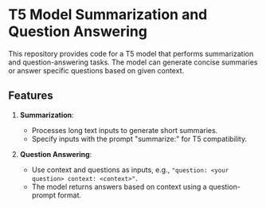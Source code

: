 # T5 Model Summarization and Question Answering

This repository provides code for a T5 model that performs summarization and question-answering tasks. The model can generate concise summaries or answer specific questions based on given context.

## Features

1. **Summarization**:
   - Processes long text inputs to generate short summaries.
   - Specify inputs with the prompt "summarize:" for T5 compatibility.

2. **Question Answering**:
   - Use context and questions as inputs, e.g., `"question: <your question> context: <context>"`.
   - The model returns answers based on context using a question-prompt format.
